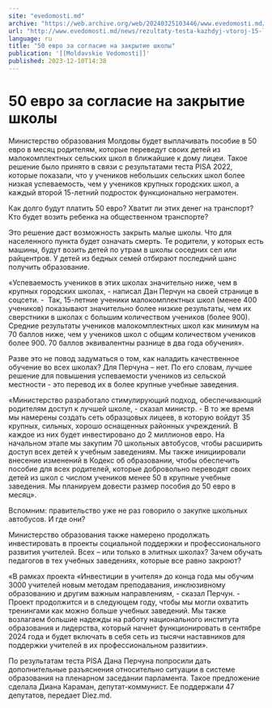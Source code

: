 ```yaml
---
site: "evedomosti.md"
archive: "https://web.archive.org/web/20240325103446/www.evedomosti.md/news/rezultaty-testa-kazhdyj-vtoroj-15-letnij-podrostok-funkciona"
url: "http://www.evedomosti.md/news/rezultaty-testa-kazhdyj-vtoroj-15-letnij-podrostok-funkciona"
language: ru
title: "50 евро за согласие на закрытие школы"
publication: '[[Moldavskie Vedomosti]]'
published: 2023-12-10T14:38
---
```


# 50 евро за согласие на закрытие школы

Министерство образования Молдовы будет выплачивать пособие в 50 евро в месяц родителям, которые переведут своих детей из малокомплектных сельских школ в ближайшие к дому лицеи. Такое решение было принято в связи с результатами теста PISA 2022, которые показали, что у учеников небольших сельских школ более низкая успеваемость, чем у учеников крупных городских школ, а каждый второй 15-летний подросток функционально неграмотен.

Как долго будут платить 50 евро? Хватит ли этих денег на транспорт? Кто будет возить ребенка на общественном транспорте?

Это решение даст возможность закрыть малые школы. Что для населенного пункта будет означать смерть. Те родители, у которых есть машины, будут возить детей по утрам в школы соседних сел или райцентров. У детей из бедных семей отбирают последний шанс получить образование.

«Успеваемость учеников в этих школах значительно ниже, чем в крупных городских школах, - написал Дан Перчун на своей странице в соцсети. -  Так, 15-летние ученики малокомплектных школ (менее 400 учеников) показывают значительно более низкие результаты, чем их сверстники в школах с большим количеством учеников (более 900). Средние результаты учеников малокомплектных школ как минимум на 70 баллов ниже, чем у учеников школ с общим количеством учеников более 900. 70 баллов эквивалентны разнице в два года обучения».

Разве это не повод задуматься о том, как наладить качественное обучение во всех школах? Для Перчуна – нет. По его словам, лучшее решение для повышения успеваемости учеников из сельской местности - это перевод их в более крупные учебные заведения.

«Министерство разработало стимулирующий подход, обеспечивающий родителям доступ к лучшей школе, - сказал министр. - В то же время мы намерены создать сеть образцовых лицеев, в которую войдут 35 крупных, сильных, хорошо оснащенных районных учреждений. В каждое из них будет инвестировано до 2 миллионов евро. На начальном этапе мы закупим 70 школьных автобусов, чтобы расширить доступ всех детей к учебным заведениям. Мы также инициировали внесение изменений в Кодекс об образовании, чтобы обеспечить пособие для всех родителей, которые добровольно переводят своих детей из школ с числом учеников менее 50 в крупные учебные заведения. Мы планируем довести размер пособия до 50 евро в месяц».

Вспомним: правительство уже не раз говорило о закупке школьных автобусов. И где они?

Министерство образования также намерено продолжать инвестировать в проекты социальной поддержки и профессионального развития учителей. Всех – или только в элитных школах? Зачем обучать педагогов в тех учебных заведениях, которые все равно закроют?

«В рамках проекта «Инвестиции в учителя» до конца года мы обучим 3000 учителей новым методам преподавания, инклюзивному образованию и другим важным направлениям, - сказал Перчун. - Проект продолжится и в следующем году, чтобы мы могли охватить тренингами как можно больше учебных заведений. Мы также возлагаем большие надежды на работу национального института образования и лидерства, который начнет функционировать в сентябре 2024 года и будет включать в себя сеть из тысячи наставников для поддержки учителей в их профессиональном развитии».

По результатам теста PISA Дана Перчуна попросили дать дополнительные разъяснения относительно ситуации в системе образования на пленарном заседании парламента. Такое предложение сделала Диана Караман, депутат-коммунист. Ее поддержали 47 депутатов, передает Diez.md.